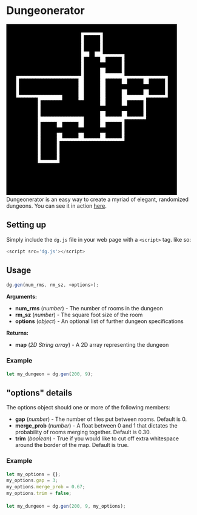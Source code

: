 # Dungeonerator
![](https://raw.githubusercontent.com/samclee/dungeonerator/master/dg.gif)
Dungeonerator is an easy way to create a myriad of elegant, randomized dungeons. You can see it in action [here](http://samchristopherlee.com/dungeonerator/).
## Setting up
Simply include the `dg.js` file in your web page with a `<script>` tag. like so:
```js
<script src='dg.js'></script>
```
## Usage
```js
dg.gen(num_rms, rm_sz, <options>);
```
__Arguments:__ 
* __num_rms__ (*number*) - The number of rooms in the dungeon
* __rm_sz__ (*number*) - The square foot size of the room
* __options__ (*object*) - An optional list of further dungeon specifications

__Returns:__
* __map__ (*2D String array*) - A 2D array representing the dungeon

### Example
```js
let my_dungeon = dg.gen(200, 9);
```

## "options" details
The options object should one or more of the following members:
* __gap__ (*number*) - The number of tiles put between rooms. Default is 0.
* __merge_prob__ (*number*) - A float between 0 and 1 that dictates the probability of rooms merging together. Default is 0.30.
* __trim__ (*boolean*) - True if you would like to cut off extra whitespace around the border of the map. Default is true.

### Example
```js
let my_options = {};
my_options.gap = 3;
my_options.merge_prob = 0.67;
my_options.trim = false;

let my_dungeon = dg.gen(200, 9, my_options);
```
